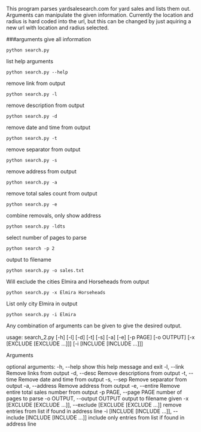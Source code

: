 This program parses yardsalesearch.com for yard sales and lists them out. Arguments can manipulate the given information. Currently the location and radius is hard coded into the url, but this can be changed by just aquiring a new url with location and radius selected.

###arguments
give all information

    python search.py
list help arguments

    python search.py --help
remove link from output

    python search.py -l
remove description from output

    python search.py -d
remove date and time from output

    python search.py -t
remove separator from output

    python search.py -s
remove address from output

    python search.py -a
remove total sales count from output

    python search.py -e
combine removals, only show address

    python search.py -ldts
select number of pages to parse

    python search -p 2
output to filename

    python search.py -o sales.txt
Will exclude the cities Elmira and Horseheads from output

    python search.py -x Elmira Horseheads 
List only city Elmira in output

    python search.py -i Elmira
    
Any combination of arguments can be given to give the desired output. 
    


usage: search_2.py [-h] [-l] [-d] [-t] [-s] [-a] [-e] [-p PAGE] [-o OUTPUT]
                   [-x [EXCLUDE [EXCLUDE ...]]] [-i [INCLUDE [INCLUDE ...]]]


Arguments

optional arguments:
  -h, --help            show this help message and exit
  -l, --link            Remove links from output
  -d, --desc            Remove descriptions from output
  -t, --time            Remove date and time from output
  -s, --sep             Remove separator from output
  -a, --address         Remove address from output
  -e, --entire          Remove entire total sales number from output
  -p PAGE, --page PAGE  number of pages to parse
  -o OUTPUT, --output OUTPUT
                        output to filename given
  -x [EXCLUDE [EXCLUDE ...]], --exclude [EXCLUDE [EXCLUDE ...]]
                        remove entries from list if found in address line
  -i [INCLUDE [INCLUDE ...]], --include [INCLUDE [INCLUDE ...]]
                        include only entries from list if found in address
                        line

